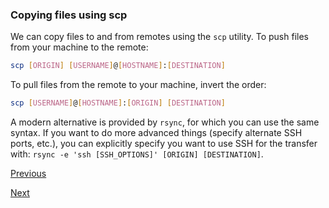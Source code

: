 ### Copying files using scp

We can copy files to and from remotes using the `scp` utility.
To push files from your machine to the remote:

```bash
scp [ORIGIN] [USERNAME]@[HOSTNAME]:[DESTINATION]
```

To pull files from the remote to your machine, invert the order:

```bash
scp [USERNAME]@[HOSTNAME]:[ORIGIN] [DESTINATION]
```

A modern alternative is provided by `rsync`, for which you can use the same syntax.
If you want to do more advanced things (specify alternate SSH ports, etc.), you can explicitly specify you want to use SSH for the transfer with: `rsync -e 'ssh [SSH_OPTIONS]' [ORIGIN] [DESTINATION]`.

[Previous](ssh_config.md)

[Next](scp_exercise.md)

